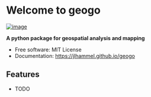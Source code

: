 # Welcome to geogo


[![image](https://img.shields.io/pypi/v/geogo.svg)](https://pypi.python.org/pypi/geogo)


**A python package for geospatial analysis and mapping**


-   Free software: MIT License
-   Documentation: <https://jlhammel.github.io/geogo>


## Features

-   TODO
